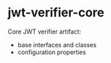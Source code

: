 # jwt-verifier-core
Core JWT verifier artifact:

 * base interfaces and classes
 * configuration properties
